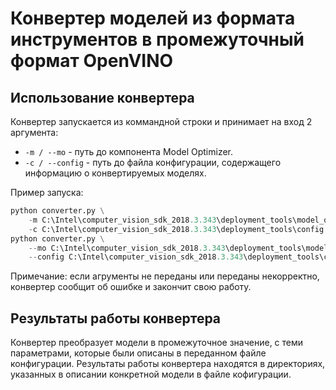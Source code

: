 # Конвертер моделей из формата инструментов в промежуточный формат OpenVINO

## Использование конвертера

Конвертер запускается из коммандной строки и принимает
на вход 2 аргумента:

- `-m / --mo` - путь до компонента Model Optimizer.
- `-с / --config` - путь до файла конфигурации,
  содержащего информацию о конвертируемых моделях.

Пример запуска:  
```Python
python converter.py \
    -m C:\Intel\computer_vision_sdk_2018.3.343\deployment_tools\model_optimizer\mo.py \
    -c C:\Intel\computer_vision_sdk_2018.3.343\deployment_tools\config.xml
python converter.py \
    --mo C:\Intel\computer_vision_sdk_2018.3.343\deployment_tools\model_optimizer\mo.py \
    --config C:\Intel\computer_vision_sdk_2018.3.343\deployment_tools\config.xml
```

Примечание: если агрументы не переданы или переданы
некорректно, конвертер сообщит об ошибке и закончит свою работу.

## Результаты работы конвертера

Конвертер преобразует модели в промежуточное значение, с теми параметрами,
которые были описаны в переданном файле конфигурации. Результаты работы
конвертера находятся в директориях, указанных в описании конкретной модели
в файле кофигурации.